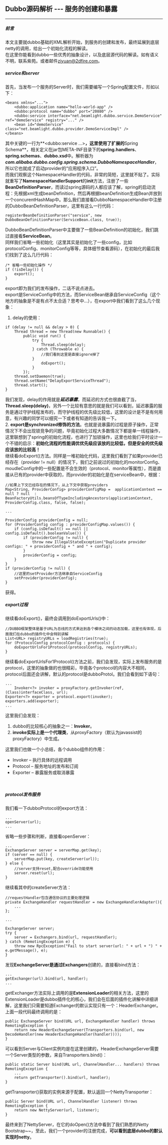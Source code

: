 ## Dubbo源码解析 --- 服务的创建和暴露
----------

##### 前言
本文主要就dubbo基础的XML解析开始，到服务的创建和发布，最终延展到底层netty的调用，给出一个初始化流程的解读。<br/>
在这里你能看到dubbo一些优秀的抽象设计，以及底层源代码的解读。如有语义不明，联系紫苑。或者邮件[ziyuan@2dfire.com](ziyuan@2dfire.com)。<br/>

##### service和server<br/>
首先，当发布一个服务的Server时，我们需要编写一个Spring配置文件，形如以下：<br/>

```
<beans xmlns="...">
    <dubbo:application name="hello-world-app" />
    <dubbo:protocol name="dubbo" port="20880" />
    <dubbo:service interface="net.beamlight.dubbo.service.DemoService" ref="demoService" registry="..." />
    <bean id="demoService" class="net.beamlight.dubbo.provider.DemoServiceImpl" />
</beans>
```
其中关键的一行为**<dubbo:service …>**，这里使用了扩展的**Spring Schema**，相关定义在jar包META-INF目录下的**spring.handlers**、**spring.schemas**、**dubbo.xsd**中。解析器为***com.alibaba.dubbo.config.spring.schema.DubboNamespaceHandler***，所以它也就成了启动provider的“应用程序入口”。<br/>
而我们观察这个NamespaceHandler的代码，非常的简短，这里就不贴了。实际就重写了**NamespaceHandlerSupport**的**init**方法，注册了一些**BeanDefinitionParser**，而读过spring源码的人都应该了解，spring的启动流程：先根据xml生成beanDefinition，然后再根据beanDefinition生成Bean并放到一个concurentHashMap中。那么我们直接看DubboNamespaceHandler中注册的DubboBeanDefinitionParser，这里有这么一行代码：<br/>

```
registerBeanDefinitionParser("service", new DubboBeanDefinitionParser(ServiceBean.class, true));
```
DubboBeanDefinitionParser中主要做了一些BeanDefinition的初始化，我们跳过直接看**ServiceBean**。<br/>
同样我们省略一些初始化（这里其实是初始化了一些config，比如protocolConfig、monitorConfig等等，具体细节查看源码），在初始化的最后我们找到了这么几行代码：<br/>

```
/* 省略一些初始化操作 */
if (!isDelay()) {
	export();
}
```
export即为我们的发布操作，二话不说点进去。<br/>
export是ServiceConfig中的方法，而ServiceBean继承自ServiceConfig（这个地方的抽象是不是有点不太合适？思考中...），在export中我们看到了这么几个现象：
1. delay的使用：<br/>

```
if (delay != null && delay > 0) {
	Thread thread = new Thread(new Runnable() {
		public void run() {
			try {
				Thread.sleep(delay);
			} catch (Throwable e) {
				//我们看到这里是直接ignore掉了
			}
				doExport();
			}
		});
	thread.setDaemon(true);
	thread.setName("DelayExportServiceThread");
	thread.start();
} 
```
我们发现，delay的作用就是***延迟暴露***，而延迟的方式也很直截了当，**Thread.sleep(delay)**，另外一个比较有意思的就是我们可以看到，延迟暴露的服务是通过守护线程发布的，而守护线程的优先级比较低，这里的设计是不是有何用意，有兴趣的同学可以细究一下或者有知道的告诉我一下。<br/>
2. **export是synchronized修饰的方法**。也就是说暴露的过程是原子操作，正常情况下不会出现锁竞争的问题，毕竟初始化过程大多数情况下都是单一线程操作，这里联想到了spring的初始化流程，也进行了加锁操作，这里也给我们平时设计一个不错的启示：**初始化流程的性能调优优先级应该放的比较低，但是安全的优先级应该放的比较高！**<br/>
继续看doExport()方法。同样是一堆初始化代码，这里我们看到了如果provider已经存在（provider != null）的情况下，我们之前说过的初始化的monitorConfig、moudleConfig中的一些配置是不会生效的（protocol、monitor等属性），而是直接从已有的provider中获取的，而provider的初始化是在serviceBean中，根据：

```
//如果上下文已经存在的情况下，从上下文中获取providers
Map<String, ProviderConfig> providerConfigMap =  applicationContext == null ? null  : BeanFactoryUtils.beansOfTypeIncludingAncestors(applicationContext, ProviderConfig.class, false, false);

...

ProviderConfig providerConfig = null;
for (ProviderConfig config : providerConfigMap.values()) {
	if (config.isDefault() == null || config.isDefault().booleanValue()) {
		if (providerConfig != null) {
			throw new IllegalStateException("Duplicate provider configs: " + providerConfig + " and " + config);
		}
		providerConfig = config;
	}
}
if (providerConfig != null) {
	//这里的setProvider方法继承自ServiceConfig
	setProvider(providerConfig);
}

```
获得。<br/>

##### export过程<br/>
继续看doExport()，最终会调用到doExportUrls()中：<br/>

```
//DUBBO框架整体是基于URL为总线的方式来达到各个模块之间的动态加载，这里也有体现，后面我们在dubbo的插件化中会特别讲解
List<URL> registryURLs = loadRegistries(true);
for (ProtocolConfig protocolConfig : protocols) {
	doExportUrlsFor1Protocol(protocolConfig, registryURLs);
}
```
继续看doExportUrlsFor1Protocol()方法之前，我们会发现，实际上发布服务的是protocol，这里的抽象做的也很精彩，毕竟各个protocol的内容大不相同，protocol后面还会讲解，默认的protocol是dubboProtol。我们会看到如下语句：<br/>

```
...
	Invoker<?> invoker = proxyFactory.getInvoker(ref, (Class)interfaceClass, url);
Exporter<?> exporter = protocol.export(invoker);
exporters.add(exporter);
...
```
这里我们会发现：<br/>
1. dubbo的比较核心的抽象之一：**Invoker**。<br/>
2. **invoke实际上是一个代理类**，从proxyFactory（默认为javassist的proxyFactory）中生成。<br/>

这里我们也做一个小总结，各个dubbo组件的作用：<br/>
* Invoker – 执行具体的远程调用
* Protocol – 服务地址的发布和订阅
* Exporter – 暴露服务或取消暴露
<br/>

##### protocol发布服务
我们看一下dubboProtocol的export方法：<br/>

```
...
openServer(url);
...
```
省略一些步骤和判断，直接看openServer：<br/>

```
...
ExchangeServer server = serverMap.get(key);
if (server == null) {
	serverMap.put(key, createServer(url));
} else {
	//server支持reset,配合override功能使用
	server.reset(url);
}
```
继续看其中的createServer方法：<br/>

```
//requestHandler包含通信协议的主要处理逻辑
private ExchangeHandler requestHandler = new ExchangeHandlerAdapter(){
	...
};

...

ExchangeServer server;
try {
	server = Exchangers.bind(url, requestHandler);
} catch (RemotingException e) {
	throw new RpcException("Fail to start server(url: " + url + ") " + e.getMessage(), e);
}
```
发现**ExchangeServer是通过Exchangers**创建的，直接看bind方法：<br/>

```
...
getExchanger(url).bind(url, handler);
...
```
getExchanger方法实际上调用的是**ExtensionLoader**的相关方法，这里的ExtensionLoader是dubbo插件化的核心，我们会在后面的插件化讲解中详细讲解，这里我们只需要知道Exchanger的默认实现只有一个：HeaderExchanger。上面一段代码最终调用的是：<br/>

```
public ExchangeServer bind(URL url, ExchangeHandler handler) throws RemotingException {
	return new HeaderExchangeServer(Transporters.bind(url, new DecodeHandler(new HeaderExchangeHandler(handler))));
}
```
可以看到Server与Client实例均是在这里创建的，HeaderExchangeServer需要一个Server类型的参数，来自Transporters.bind()：<br/>

```
public static Server bind(URL url, ChannelHandler... handlers) throws RemotingException {
	...
	return getTransporter().bind(url, handler);
}
```
getTransporter()获取的实例来源于配置，默认返回一个NettyTransporter：<br/>

```
public Server bind(URL url, ChannelHandler listener) throws RemotingException {
	return new NettyServer(url, listener);
}
```

最终来到了NettyServer，在它的doOpen()方法中看到了我们熟悉的Netty Bootstrap~~，至此，我们一个provider的注册完成，**可以看到底层dubbo的默认实现时netty**。






